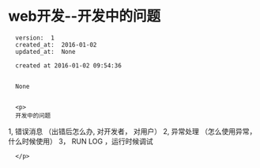
  # web开发--开发中的问题

      version:  1
      created_at:  2016-01-02
      updated_at:  None

      created at 2016-01-02 09:54:36 


      None


      <p>
      开发中的问题
1,  错误消息 （出错后怎么办, 对开发者， 对用户）
2,  异常处理  （怎么使用异常，什么时候使用）
3， RUN LOG ，运行时候调试

      </p>

  